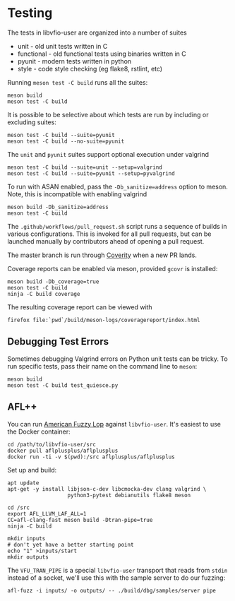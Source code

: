 Testing
=======

The tests in libvfio-user are organized into a number of suites

* unit - old unit tests written in C
* functional - old functional tests using binaries written in C
* pyunit - modern tests written in python
* style - code style checking (eg flake8, rstlint, etc)

Running `meson test -C build` runs all the suites:

```
meson build
meson test -C build
```

It is possible to be selective about which tests are run
by including or excluding suites:

```
meson test -C build --suite=pyunit
meson test -C build --no-suite=pyunit
```

The `unit` and `pyunit` suites support optional execution
under valgrind

```
meson test -C build --suite=unit --setup=valgrind
meson test -C build --suite=pyunit --setup=pyvalgrind
```

To run with ASAN enabled, pass the `-Db_sanitize=address`
option to meson. Note, this is incompatible with enabling
valgrind

```
meson build -Db_sanitize=address
meson test -C build
```

The `.github/workflows/pull_request.sh` script runs a
sequence of builds in various configurations. This is
invoked for all pull requests, but can be launched
manually by contributors ahead of opening a pull
request.

The master branch is run through [Coverity](scan.coverity.com) when a new PR
lands.

Coverage reports can be enabled via meson, provided `gcovr` is installed:

```
meson build -Db_coverage=true
meson test -C build
ninja -C build coverage
```

The resulting coverage report can be viewed with

```
firefox file:`pwd`/build/meson-logs/coveragereport/index.html
```

Debugging Test Errors
---------------------

Sometimes debugging Valgrind errors on Python unit tests can be tricky. To
run specific tests, pass their name on the command line to `meson`:

```
meson build
meson test -C build test_quiesce.py
```

AFL++
-----

You can run [American Fuzzy Lop](https://github.com/AFLplusplus/AFLplusplus)
against `libvfio-user`. It's easiest to use the Docker container:

```
cd /path/to/libvfio-user/src
docker pull aflplusplus/aflplusplus
docker run -ti -v $(pwd):/src aflplusplus/aflplusplus
```

Set up and build:

```
apt update
apt-get -y install libjson-c-dev libcmocka-dev clang valgrind \
                   python3-pytest debianutils flake8 meson

cd /src
export AFL_LLVM_LAF_ALL=1
CC=afl-clang-fast meson build -Dtran-pipe=true
ninja -C build

mkdir inputs
# don't yet have a better starting point
echo "1" >inputs/start
mkdir outputs
```

The `VFU_TRAN_PIPE` is a special `libvfio-user` transport that reads from
`stdin` instead of a socket, we'll use this with the sample server to do our
fuzzing:

```
afl-fuzz -i inputs/ -o outputs/ -- ./build/dbg/samples/server pipe
```
